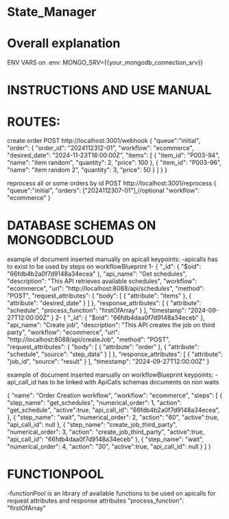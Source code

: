 # State_Manager
# Overall explanation

ENV VARS on .env:
MONGO_SRV={{your_mongodb_connection_srv}}

# INSTRUCTIONS AND USE MANUAL

# ROUTES:
create order
    POST http://localhost:3001/webhook
    {
        "queue":"initial",
        "order": {
            "order_id": "2024112312-01",
            "workflow": "ecommerce",
            "desired_date": "2024-11-23T16:00:00Z",
            "items": [
                {
                    "item_id": "P003-94",
                    "name": "item random",
                    "quantity": 2,
                    "price": 100
                },
                {
                    "item_id": "P003-96",
                    "name": "item random 2",
                    "quantity": 3,
                    "price": 50
                }
            ]
        }
    }


reprocess all or some orders by id
    POST http://localhost:3001/reprocess
    {
        "queue":"initial",
        "orders": ["2024112307-01"],//optional
        "workflow": "ecommerce"
    }


# DATABASE SCHEMAS ON MONGODBCLOUD
example of document inserted manually on apicall
keypoints: 
    -apicalls has to exist to be used by steps on workflowBlueprint
1-
{
    "_id": {
        "$oid": "66fdb4b2a0f7d9148a34ecea"
    },
    "api_name": "Get schedules",
    "description": "This API retrieves available schedules",
    "workflow": "ecommerce",
    "url": "http://localhost:8088/api/schedules",
    "method": "POST",
    "request_attributes": {
        "body": [
            {
                "attribute": "items"
            },
            {
                "attribute": "desired_date"
            }
        ]
    },
    "response_attributes": [
        {
            "attribute": "schedule",
            "process_function": "firstOfArray"
        }
    ],
    "timestamp": "2024-09-27T12:00:00Z"
}
2-
{
    "_id": {
        "$oid": "66fdb4daa0f7d9148a34eceb"
    },
    "api_name": "Create job",
    "description": "This API creates the job on third party",
    "workflow": "ecommerce",
    "url": "http://localhost:8088/api/createJob",
    "method": "POST",
    "request_attributes": {
        "body": [
            {
                "attribute": "order"
            },
            {
                "attribute": "schedule",
                "source": "step_data"
            }
        ]
    },
    "response_attributes": [
        {
            "attribute": "job_id",
            "source": "result"
        }
    ],
    "timestamp": "2024-09-27T12:00:00Z"
}

example of document inserted manually on workflowBlueprint
keypoints: 
    -api_call_id has to be linked with ApiCalls schemas documents on non waits

{
    "name": "Order Creation workflow",
    "workflow": "ecommerce",
    "steps": [
        {
            "step_name": "get_schedules",
            "numerical_order": 1,
            "action": "get_schedule",
            "active":true,
            "api_call_id": "66fdb4b2a0f7d9148a34ecea",
        },
        {
            "step_name": "wait",
            "numerical_order": 2,
            "action": "60",
            "active":true,
            "api_call_id": null
        },
        {
            "step_name": "create_job_third_party",
            "numerical_order": 3,
            "action": "create_job_third_party",
            "active":true,
            "api_call_id": "66fdb4daa0f7d9148a34eceb"
        },
        {
            "step_name": "wait",
            "numerical_order": 4,
            "action": "30",
            "active":true,
            "api_call_id": null
        }
    ]
}
# FUNCTIONPOOL
-functionPool is an library of available functions to be used on apicalls for request attributes and response attributes "process_function": "firstOfArray"
